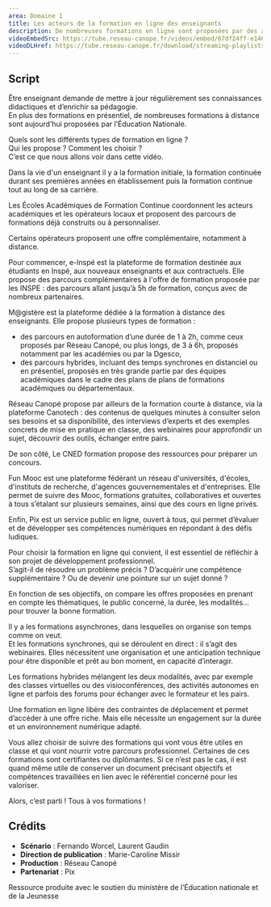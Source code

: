 ```yaml
---
area: Domaine 1
title: Les acteurs de la formation en ligne des enseignants
description: De nombreuses formations en ligne sont proposées par des acteurs du monde éducatif. Découvrez-les dans cette vidéo !
videoEmbedSrc: https://tube.reseau-canope.fr/videos/embed/67df24ff-e146-45ae-8eca-562bce282d50
videoDLHref: https://tube.reseau-canope.fr/download/streaming-playlists/hls/videos/67df24ff-e146-45ae-8eca-562bce282d50-1080-fragmented.mp4
---
```


## Script
Être enseignant demande de mettre à jour régulièrement ses connaissances didactiques et d’enrichir sa pédagogie.  
En plus des formations en présentiel, de nombreuses formations à distance sont aujourd’hui proposées par l’Éducation Nationale. 
 
Quels sont les différents types de formation en ligne ?  
Qui les propose ? 
Comment les choisir ?  
C’est ce que nous allons voir dans cette vidéo.

Dans la vie d'un enseignant il y a la formation initiale, la formation continuée durant ses premières années en établissement puis la formation continue tout au long de sa carrière.  

Les Écoles Académiques de Formation Continue coordonnent les acteurs académiques et les opérateurs locaux et proposent des parcours de formations déjà construits ou à personnaliser.

Certains opérateurs proposent une offre complémentaire, notamment à distance. 
  
Pour commencer, e-Inspé est la plateforme de formation destinée aux étudiants en Inspé, aux nouveaux enseignants et aux contractuels. 
Elle propose des parcours complémentaires à l'offre de formation proposée par les INSPE : des parcours allant jusqu’à 5h de formation, conçus avec de nombreux partenaires.  

M@gistère est la plateforme dédiée à la formation à distance des enseignants. Elle propose plusieurs types de formation : 
- des parcours en autoformation d’une durée de 1 à 2h, comme ceux proposés par Réseau Canopé, ou plus longs, de 3 à 6h, proposés notamment par les académies ou par la Dgesco, 
- des parcours hybrides, incluant des temps synchrones en distanciel ou en présentiel, proposés en très grande partie par des équipes académiques dans le cadre des plans de plans de formations académiques ou départementaux. 
 
Réseau Canopé propose par ailleurs de la formation courte à distance, via la plateforme Canotech : 
des contenus de quelques minutes à consulter selon ses besoins et sa disponibilité,
des interviews d’experts et des exemples concrets de mise en pratique en classe, 
des webinaires pour approfondir un sujet, découvrir des outils, échanger entre pairs.
  
De son côté, Le CNED formation propose des ressources pour préparer un concours. 
 
Fun Mooc est une plateforme fédérant un réseau d'universités, d'écoles, d'instituts de recherche, d'agences gouvernementales et d'entreprises. 
Elle permet de suivre des Mooc, formations gratuites, collaboratives et ouvertes à tous s’étalant sur plusieurs semaines, ainsi que des cours en ligne privés. 

Enfin, Pix est un service public en ligne, ouvert à tous, qui permet d’évaluer et de développer ses compétences numériques en répondant à des défis ludiques.

Pour choisir la formation en ligne qui convient, il est essentiel de réfléchir à son projet de développement professionnel.  
S’agit-il de résoudre un problème précis ? 
D’acquérir une compétence supplémentaire ? 
Ou de devenir une pointure sur un sujet donné ? 
 
En fonction de ses objectifs, on compare les offres proposées en prenant en compte les thématiques, le public concerné, la durée, les modalités… pour trouver la bonne formation. 
 
Il y a les formations asynchrones, dans lesquelles on organise son temps comme on veut.  
Et les formations synchrones, qui se déroulent en direct : il s’agit des webinaires. 
Elles nécessitent une organisation et une anticipation technique pour être disponible et prêt au bon moment, en capacité d’interagir. 
 
Les formations hybrides mélangent les deux modalités, avec par exemple des classes virtuelles ou des visioconférences, des activités autonomes en ligne et parfois des forums pour échanger avec le formateur et les pairs. 
 
Une formation en ligne libère des contraintes de déplacement et permet d’accéder à une offre riche. Mais elle nécessite un engagement sur la durée et un environnement numérique adapté.

Vous allez choisir de suivre des formations qui vont vous être utiles en classe et qui vont nourrir votre parcours professionnel. Certaines de ces formations sont certifiantes ou diplômantes. Si ce n’est pas le cas, il est quand même utile de conserver un document précisant objectifs et compétences travaillées en lien avec le référentiel concerné pour les valoriser. 

Alors, c’est parti ! Tous à vos formations !  

## Crédits

- **Scénario** : Fernando Worcel, Laurent Gaudin
- **Direction de publication** : Marie-Caroline Missir
- **Production** : Réseau Canopé
- **Partenariat** : Pix

Ressource produite avec le soutien du ministère de l’Éducation nationale et de la Jeunesse
